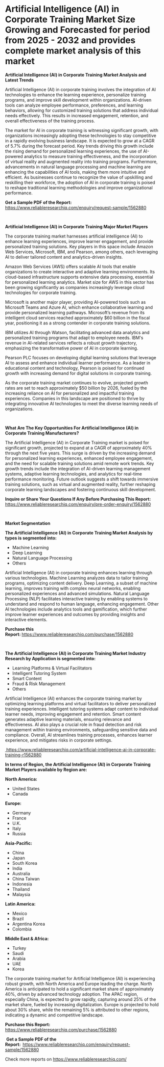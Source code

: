 <p><h1>Artificial Intelligence (AI) in Corporate Training Market Size Growing and Forecasted for period from 2025 - 2032 and provides complete market analysis of this market</h1></p><p><strong>Artificial Intelligence (AI) in Corporate Training Market Analysis and Latest Trends</strong></p>
<p><p>Artificial Intelligence (AI) in corporate training involves the integration of AI technologies to enhance the learning experience, personalize training programs, and improve skill development within organizations. AI-driven tools can analyze employee performance, preferences, and learning behaviors, allowing for customized training solutions that address individual needs effectively. This results in increased engagement, retention, and overall effectiveness of the training process.</p><p>The market for AI in corporate training is witnessing significant growth, with organizations increasingly adopting these technologies to stay competitive in a rapidly evolving business landscape. It is expected to grow at a CAGR of 5.7% during the forecast period. Key trends driving this growth include the rising demand for personalized learning experiences, the use of AI-powered analytics to measure training effectiveness, and the incorporation of virtual reality and augmented reality into training programs. Furthermore, advancements in natural language processing and machine learning are enhancing the capabilities of AI tools, making them more intuitive and efficient. As businesses continue to recognize the value of upskilling and reskilling their workforce, the adoption of AI in corporate training is poised to reshape traditional learning methodologies and improve organizational performance.</p></p>
<p><strong>Get a Sample PDF of the Report:&nbsp;</strong> <a href="https://www.reliableresearchiq.com/enquiry/request-sample/1562880?utm_campaign=99&utm_medium=2&utm_source=Github&utm_content=ia&utm_term=11032025&utm_id=artificial-intelligence-ai-in-corporate-training">https://www.reliableresearchiq.com/enquiry/request-sample/1562880</a></p>
<p>&nbsp;</p>
<p><strong>Artificial Intelligence (AI) in Corporate Training Major Market Players</strong></p>
<p><p>The corporate training market harnesses artificial intelligence (AI) to enhance learning experiences, improve learner engagement, and provide personalized training solutions. Key players in this space include Amazon Web Services, Microsoft, IBM, and Pearson, among others, each leveraging AI to deliver tailored content and analytics-driven insights.</p><p>Amazon Web Services (AWS) offers scalable AI tools that enable organizations to create interactive and adaptive learning environments. Its cloud-based infrastructure supports extensive data processing, essential for personalized learning analytics. Market size for AWS in this sector has been growing significantly as companies increasingly leverage cloud technologies for corporate training.</p><p>Microsoft is another major player, providing AI-powered tools such as Microsoft Teams and Azure AI, which enhance collaborative learning and provide personalized learning pathways. Microsoft’s revenue from its intelligent cloud services reached approximately $60 billion in the fiscal year, positioning it as a strong contender in corporate training solutions.</p><p>IBM utilizes AI through Watson, facilitating advanced data analytics and personalized training programs that adapt to employee needs. IBM's revenue in AI-related services reflects a robust growth trajectory, emphasizing the transformative power of AI in corporate learning.</p><p>Pearson PLC focuses on developing digital learning solutions that leverage AI to assess and enhance individual learner performance. As a leader in educational content and technology, Pearson is poised for continued growth with increasing demand for digital solutions in corporate training.</p><p>As the corporate training market continues to evolve, projected growth rates are set to reach approximately $50 billion by 2026, fueled by the increasing reliance on AI for personalized and impactful training experiences. Companies in this landscape are positioned to thrive by integrating innovative AI technologies to meet the diverse learning needs of organizations.</p></p>
<p>&nbsp;</p>
<p><strong>What Are The Key Opportunities For Artificial Intelligence (AI) in Corporate Training Manufacturers?</strong></p>
<p><p>The Artificial Intelligence (AI) in Corporate Training market is poised for significant growth, projected to expand at a CAGR of approximately 40% through the next five years. This surge is driven by the increasing demand for personalized learning experiences, enhanced employee engagement, and the need for scalable training solutions amid remote work trends. Key growth trends include the integration of AI-driven learning management systems, adaptive learning technologies, and analytics for real-time performance monitoring. Future outlook suggests a shift towards immersive training solutions, such as virtual and augmented reality, further reshaping corporate learning landscapes and fostering continuous skill development.</p></p>
<p><strong>Inquire or Share Your Questions If Any Before Purchasing This Report:</strong> <a href="https://www.reliableresearchiq.com/enquiry/pre-order-enquiry/1562880?utm_campaign=99&utm_medium=2&utm_source=Github&utm_content=ia&utm_term=11032025&utm_id=artificial-intelligence-ai-in-corporate-training">https://www.reliableresearchiq.com/enquiry/pre-order-enquiry/1562880</a></p>
<p>&nbsp;</p>
<p><strong>Market Segmentation</strong></p>
<p><strong>The Artificial Intelligence (AI) in Corporate Training Market Analysis by types is segmented into:</strong></p>
<p><ul><li>Machine Learning</li><li>Deep Learning</li><li>Natural Language Processing</li><li>Others</li></ul></p>
<p><p>Artificial Intelligence (AI) in corporate training enhances learning through various technologies. Machine Learning analyzes data to tailor training programs, optimizing content delivery. Deep Learning, a subset of machine learning, improves training with complex neural networks, enabling personalized experiences and advanced simulations. Natural Language Processing (NLP) facilitates interactive training by enabling systems to understand and respond to human language, enhancing engagement. Other AI technologies include analytics tools and gamification, which further improve learner experiences and outcomes by providing insights and interactive elements.</p></p>
<p><strong>Purchase this Report:&nbsp;</strong><a href="https://www.reliableresearchiq.com/purchase/1562880?utm_campaign=99&utm_medium=2&utm_source=Github&utm_content=ia&utm_term=11032025&utm_id=artificial-intelligence-ai-in-corporate-training">https://www.reliableresearchiq.com/purchase/1562880</a></p>
<p>&nbsp;</p>
<p><strong>The Artificial Intelligence (AI) in Corporate Training Market Industry Research by Application is segmented into:</strong></p>
<p><ul><li>Learning Platforms & Virtual Facilitators</li><li>Intelligent Tutoring System</li><li>Smart Content</li><li>Fraud & Risk Management</li><li>Others</li></ul></p>
<p><p>Artificial Intelligence (AI) enhances the corporate training market by optimizing learning platforms and virtual facilitators to deliver personalized training experiences. Intelligent tutoring systems adapt content to individual learner needs, improving engagement and retention. Smart content generates adaptive learning materials, ensuring relevance and effectiveness. AI also plays a crucial role in fraud detection and risk management within training environments, safeguarding sensitive data and compliance. Overall, AI streamlines training processes, enhances learner experience, and mitigates risks in corporate settings.</p></p>
<p><a href="https://www.reliableresearchiq.com/artificial-intelligence-ai-in-corporate-training-r1562880?utm_campaign=99&utm_medium=2&utm_source=Github&utm_content=ia&utm_term=11032025&utm_id=artificial-intelligence-ai-in-corporate-training">&nbsp;https://www.reliableresearchiq.com/artificial-intelligence-ai-in-corporate-training-r1562880</a></p>
<p><strong>In terms of Region, the Artificial Intelligence (AI) in Corporate Training Market Players available by Region are:</strong></p>
<p>
    <p> <strong> North America: </strong>
        <ul>
            <li>United States</li>
            <li>Canada</li>
        </ul>
        </p> 
    <p> <strong> Europe: </strong>
        <ul>
            <li>Germany</li>
            <li>France</li>
            <li>U.K.</li>
            <li>Italy</li>
            <li>Russia</li>
        </ul>
        </p> 
    <p> <strong> Asia-Pacific: </strong>
        <ul>
            <li>China</li>
            <li>Japan</li>
            <li>South Korea</li>
            <li>India</li>
            <li>Australia</li>
            <li>China Taiwan</li>
            <li>Indonesia</li>
            <li>Thailand</li>
            <li>Malaysia</li>
        </ul>
        </p> 
    <p> <strong> Latin America: </strong>
        <ul>
            <li>Mexico</li>
            <li>Brazil</li>
            <li>Argentina Korea</li>
            <li>Colombia</li>
        </ul>
        </p> 
    <p> <strong> Middle East & Africa: </strong>
        <ul>
            <li>Turkey</li>
            <li>Saudi</li>
            <li>Arabia</li>
            <li>UAE</li>
            <li>Korea</li>
        </ul>
    </p>
    </p>
<p><p>The corporate training market for Artificial Intelligence (AI) is experiencing robust growth, with North America and Europe leading the charge. North America is anticipated to hold a significant market share of approximately 40%, driven by advanced technology adoption. The APAC region, especially China, is expected to grow rapidly, capturing around 25% of the market share, fueled by increasing digitalization. Europe is projected to hold about 30% share, while the remaining 5% is attributed to other regions, indicating a dynamic and competitive landscape.</p></p>
<p><strong>Purchase this Report: </strong><a href="https://www.reliableresearchiq.com/purchase/1562880?utm_campaign=99&utm_medium=2&utm_source=Github&utm_content=ia&utm_term=11032025&utm_id=artificial-intelligence-ai-in-corporate-training">https://www.reliableresearchiq.com/purchase/1562880</a></p>
<p>&nbsp;<strong>Get a Sample PDF of the Report:&nbsp;&nbsp;</strong><a href="https://www.reliableresearchiq.com/enquiry/request-sample/1562880?utm_campaign=99&utm_medium=2&utm_source=Github&utm_content=ia&utm_term=11032025&utm_id=artificial-intelligence-ai-in-corporate-training">https://www.reliableresearchiq.com/enquiry/request-sample/1562880</a></p>
<p><strong></strong></p>
<p>Check more reports on <a href="https://www.reliableresearchiq.com/?utm_campaign=99&utm_medium=2&utm_source=Github&utm_content=ia&utm_term=11032025&utm_id=artificial-intelligence-ai-in-corporate-training">https://www.reliableresearchiq.com/</a></p>